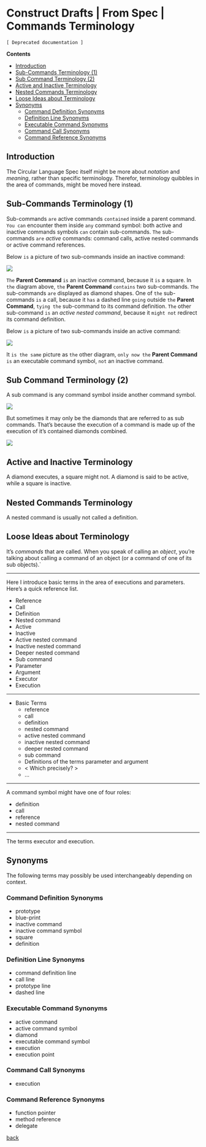 Construct Drafts | From Spec | Commands Terminology
===================================================

`[ Deprecated documentation ]`

__Contents__

- [Introduction](#introduction)
- [Sub-Commands Terminology (1)](#sub-commands-terminology-1)
- [Sub Command Terminology (2)](#sub-command-terminology-2)
- [Active and Inactive Terminology](#active-and-inactive-terminology)
- [Nested Commands Terminology](#nested-commands-terminology)
- [Loose Ideas about Terminology](#loose-ideas-about-terminology)
- [Synonyms](#synonyms)
    - [Command Definition Synonyms](#command-definition-synonyms)
    - [Definition Line Synonyms](#definition-line-synonyms)
    - [Executable Command Synonyms](#executable-command-synonyms)
    - [Command Call Synonyms](#command-call-synonyms)
    - [Command Reference Synonyms](#command-reference-synonyms)

## Introduction

The Circular Language Spec itself might be more about *notation* and *meaning*, rather than specific terminology. Therefor, terminology quibbles in the area of commands, might be moved here instead.

## Sub-Commands Terminology (1)

Sub-commands `are` active commands `contained` inside a parent command. `You can` encounter them inside `any` command symbol: both active and inactive commands symbols `can` contain sub-commands. `The` sub-commands `are` *active* commands: command calls, active nested commands or active command references.

Below `is` a picture of two sub-commands inside an inactive command:

![](images/1.%20Commands%20Main%20Concepts.048.png)

`The` __Parent Command__ `is` an inactive command, because it `is` a square. In `the` diagram above, `the` __Parent Command__ `contains` two sub-commands. `The` sub-commands `are` displayed as diamond shapes. One of `the` sub-commands `is` a call, because it `has` a dashed line `going` outside `the` __Parent Command__, `tying the` sub-command to its command definition. `The` other sub-command `is` an *active nested command*, because it `might not` redirect its command definition.

Below `is` a picture of two sub-commands inside an active command:

![](images/1.%20Commands%20Main%20Concepts.049.png)

It `is the same` picture as `the` other diagram, `only now the` __Parent Command__ `is` an executable command symbol, `not` an inactive command.

## Sub Command Terminology (2)

A sub command is any command symbol inside another command symbol.

![](images/7.%20Commands%20Ideas.035.png)

But sometimes it may only be the diamonds that are referred to as sub commands. That’s because the execution of a command is made up of the execution of it’s contained diamonds combined.

![](images/7.%20Commands%20Ideas.036.png)

## Active and Inactive Terminology

A diamond executes, a square might not. A diamond is said to be active, while a square is inactive.

## Nested Commands Terminology

A nested command is usually not called a definition.

## Loose Ideas about Terminology

It’s *commands* that are called. When you speak of calling an *object*, you’re talking about calling a command of an object (or a command of one of its sub objects).`

-----

Here I introduce basic terms in the area of executions and parameters. Here’s a quick reference list.

- Reference
- Call
- Definition
- Nested command
- Active
- Inactive
- Active nested command
- Inactive nested command
- Deeper nested command
- Sub command 
- Parameter
- Argument
- Executor
- Execution

-----

- Basic Terms
    - reference
    - call
    - definition
    - nested command
    - active nested command
    - inactive nested command
    - deeper nested command
    - sub command 
    - Definitions of the terms parameter and argument
    - < Which precisely? >
    - ...

-----

A command symbol might have one of four roles:

- definition
- call
- reference
- nested command

-----

The terms executor and execution.


## Synonyms

The following terms may possibly be used interchangeably depending on context.

### Command Definition Synonyms

- prototype
- blue-print
- inactive command
- inactive command symbol
- square
- definition

### Definition Line Synonyms

- command definition line
- call line
- prototype line
- dashed line

### Executable Command Synonyms

- active command
- active command symbol
- diamond
- executable command symbol
- execution
- execution point

### Command Call Synonyms

- execution

### Command Reference Synonyms

- function pointer
- method reference
- delegate

[back](../../)
